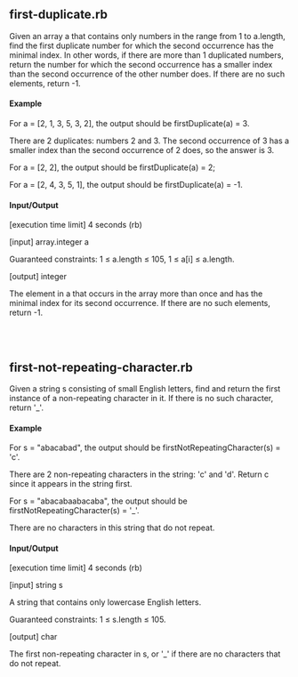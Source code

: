 ## first-duplicate.rb

Given an array a that contains only numbers in the range from 1 to a.length, find the first duplicate number for which the second occurrence has the minimal index. In other words, if there are more than 1 duplicated numbers, return the number for which the second occurrence has a smaller index than the second occurrence of the other number does. If there are no such elements, return -1.

#### Example

For a = [2, 1, 3, 5, 3, 2], the output should be firstDuplicate(a) = 3.

There are 2 duplicates: numbers 2 and 3. The second occurrence of 3 has a smaller index than the second occurrence of 2 does, so the answer is 3.

For a = [2, 2], the output should be firstDuplicate(a) = 2;

For a = [2, 4, 3, 5, 1], the output should be firstDuplicate(a) = -1.

#### Input/Output

[execution time limit] 4 seconds (rb)

[input] array.integer a

Guaranteed constraints:
1 ≤ a.length ≤ 105,
1 ≤ a[i] ≤ a.length.

[output] integer

The element in a that occurs in the array more than once and has the minimal index for its second occurrence. If there are no such elements, return -1.

<br><br>

## first-not-repeating-character.rb

Given a string s consisting of small English letters, find and return the first instance of a non-repeating character in it. If there is no such character, return '_'.

#### Example

For s = "abacabad", the output should be
firstNotRepeatingCharacter(s) = 'c'.

There are 2 non-repeating characters in the string: 'c' and 'd'. Return c since it appears in the string first.

For s = "abacabaabacaba", the output should be
firstNotRepeatingCharacter(s) = '_'.

There are no characters in this string that do not repeat.

#### Input/Output

[execution time limit] 4 seconds (rb)

[input] string s

A string that contains only lowercase English letters.

Guaranteed constraints:
1 ≤ s.length ≤ 105.

[output] char

The first non-repeating character in s, or '_' if there are no characters that do not repeat.
